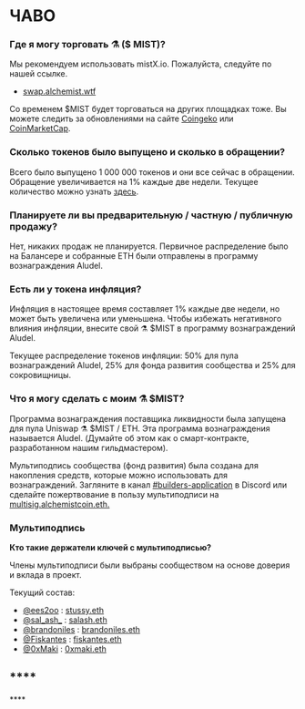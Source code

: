 # ЧАВО

### **Где я могу торговать ⚗️ \($ MIST\)?**

Мы рекомендуем использовать mistX.io. Пожалуйста, следуйте по нашей ссылке.

* [swap.alchemist.wtf](http://swap.alchemist.wtf/)

Со временем $MIST будет торговаться на других площадках тоже. Вы можете следить за обновлениями на сайте [Coingeko](https://www.coingecko.com/en/coins/alchemist) или [CoinMarketCap](https://coinmarketcap.com/currencies/alchemist/).

### **Сколько токенов было выпущено и сколько в обращении?**

Всего было выпущено 1 000 000 токенов и они все сейчас в обращении. Обращение увеличивается на 1% каждые две недели. Текущее количество можно узнать [здесь](https://etherscan.io/token/0x88acdd2a6425c3faae4bc9650fd7e27e0bebb7ab).

### **Планируете ли вы предварительную / частную / публичную продажу?**

Нет, никаких продаж не планируется. Первичное распределение было на Балансере и собранные ЕТН были отправлены в программу вознаграждения Aludel.

### **Есть ли у токена инфляция?**

Инфляция в настоящее время составляет 1% каждые две недели, но может быть увеличена или уменьшена. Чтобы избежать негативного влияния инфляции, внесите свой ⚗️ $MIST в программу вознаграждений Aludel. 

Текущее распределение токенов инфляции: 50% для пула вознаграждений Aludel, 25% для фонда развития сообщества и 25% для сокровищницы.

### **Что я могу сделать с моим ⚗️ $**MIST**?**

Программа вознаграждения поставщика ликвидности была запущена для пула Uniswap ⚗️ $MIST / ETH. Эта программа вознаграждения называется Aludel. \(Думайте об этом как о смарт-контракте, разработанном нашим гильдмастером\). 

Мультиподпись сообщества \(фонд развития\) была создана для накопления средств, которые можно использовать для вознаграждений. Загляните в канал  [\#builders-application](https://discord.gg/92hQDCw25u) в Discord или сделайте пожертвование в пользу мультиподписи на [multisig.alchemistcoin.eth.](https://etherscan.io/address/multisig.alchemistcoin.eth)

### **Мультиподпись** 

**Кто такие держатели ключей с мультиподписью?**

Члены мультиподписи были выбраны сообществом на основе доверия и вклада в проект.

Текущий состав:

* [@ees2oo](https://twitter.com/ees2oo) : [stussy.eth](https://etherscan.io/address/stussy.eth)
* [@sal\_ash\_](https://twitter.com/sal_ash_) : [salash.eth](https://etherscan.io/address/salash.eth)
* [@brandoniles](https://twitter.com/brandoniles) : [brandoniles.eth](https://etherscan.io/address/brandoniles.eth)
* [@Fiskantes](https://twitter.com/Fiskantes) : [fiskantes.eth](https://etherscan.io/address/fiskantes.eth)
* [@0xMaki](https://twitter.com/0xMaki) : [0xmaki.eth](https://etherscan.io/address/0xmaki.eth)

## \*\*\*\*

\*\*\*\*

